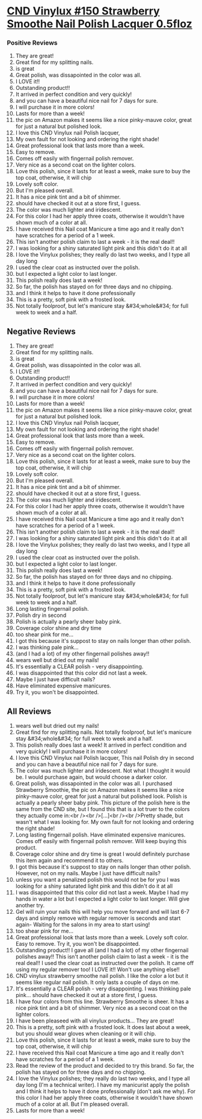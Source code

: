 # [CND Vinylux #150 Strawberry Smoothe Nail Polish Lacquer 0.5floz](https://products.checkmycream.com/products/CND-Vinylux-150-Strawberry-Smoothe-Nail-Polish-Lacquer-0.5floz.html)

### Positive Reviews

<ol>
      <li>They are great!</li>
      <li>Great find for my splitting nails.</li>
      <li>is great</li>
      <li>Great polish, was dissapointed in the color was all.  </li>
      <li>I LOVE it!!  </li>
      <li>Outstanding product!!</li>
      <li>It arrived in perfect condition and very quickly!  </li>
      <li>and you can have a beautiful  nice nail for 7 days for sure.</li>
      <li>I will purchase it in more colors!</li>
      <li>Lasts for more than a week!</li>
      <li>the pic on Amazon makes it seems like a nice pinky-mauve color, great for just a natural but polished look.  </li>
      <li>I love this CND Vinylux nail Polish lacquer,  </li>
      <li>My own fault for not looking and ordering the right shade!</li>
      <li>Great professional look that lasts more than a week.  </li>
      <li>Easy to remove.  </li>
      <li>Comes off easily with fingernail polish remover.  </li>
      <li>Very nice as a second coat on the lighter colors.</li>
      <li>Love this polish, since it lasts for at least a week, make sure to buy the top coat, otherwise, it will chip</li>
      <li>Lovely soft color.  </li>
      <li>But I&#x27;m pleased overall.</li>
      <li>It has a nice pink tint and a bit of shimmer.  </li>
      <li>should have checked it out at a store first, I guess.</li>
      <li>The color was much lighter and iridescent.</li>
      <li>For this color I had her apply three coats, otherwise it wouldn&#x27;t have shown much of a color at all.</li>
      <li>I have received this Nail coat Manicure a time ago and it really don&#x27;t have scratches for a period of a 1 week.</li>
      <li>This isn&#x27;t another polish claim to last a week - it is the real deal!!  </li>
      <li>I was looking for a shiny saturated light pink and this didn&#x27;t do it at all</li>
      <li>I love the Vinylux polishes; they really do last two weeks, and I type all day long</li>
      <li>I used the clear coat as instructed over the polish.</li>
      <li>but I expected a light color to last longer.  </li>
      <li>This polish really does last a week!  </li>
      <li>So far, the polish has stayed on for three days and no chipping.</li>
      <li>and I think it helps to have it done professionally</li>
      <li>This is a pretty, soft pink with a frosted look.</li>
      <li>Not totally foolproof, but let&#x27;s manicure stay &amp;#34;whole&amp;#34; for full week to week and a half.</li>
</ol>


<h2>Negative Reviews</h2>
<ol>
<li> They are great!</li>
<li> Great find for my splitting nails.</li>
<li> is great</li>
<li> Great polish, was dissapointed in the color was all.  </li>
<li> I LOVE it!!  </li>
<li> Outstanding product!!</li>
<li> It arrived in perfect condition and very quickly!  </li>
<li> and you can have a beautiful  nice nail for 7 days for sure.</li>
<li> I will purchase it in more colors!</li>
<li> Lasts for more than a week!</li>
<li> the pic on Amazon makes it seems like a nice pinky-mauve color, great for just a natural but polished look.  </li>
<li> I love this CND Vinylux nail Polish lacquer,  </li>
<li> My own fault for not looking and ordering the right shade!</li>
<li> Great professional look that lasts more than a week.  </li>
<li> Easy to remove.  </li>
<li> Comes off easily with fingernail polish remover.  </li>
<li> Very nice as a second coat on the lighter colors.</li>
<li> Love this polish, since it lasts for at least a week, make sure to buy the top coat, otherwise, it will chip</li>
<li> Lovely soft color.  </li>
<li> But I&#x27;m pleased overall.</li>
<li> It has a nice pink tint and a bit of shimmer.  </li>
<li> should have checked it out at a store first, I guess.</li>
<li> The color was much lighter and iridescent.</li>
<li> For this color I had her apply three coats, otherwise it wouldn&#x27;t have shown much of a color at all.</li>
<li> I have received this Nail coat Manicure a time ago and it really don&#x27;t have scratches for a period of a 1 week.</li>
<li> This isn&#x27;t another polish claim to last a week - it is the real deal!!  </li>
<li> I was looking for a shiny saturated light pink and this didn&#x27;t do it at all</li>
<li> I love the Vinylux polishes; they really do last two weeks, and I type all day long</li>
<li> I used the clear coat as instructed over the polish.</li>
<li> but I expected a light color to last longer.  </li>
<li> This polish really does last a week!  </li>
<li> So far, the polish has stayed on for three days and no chipping.</li>
<li> and I think it helps to have it done professionally</li>
<li> This is a pretty, soft pink with a frosted look.</li>
<li> Not totally foolproof, but let&#x27;s manicure stay &amp;#34;whole&amp;#34; for full week to week and a half.</li>
<li> Long lasting fingernail polish.  </li>
<li> Polish dry in second</li>
<li> Polish is actually a pearly sheer baby pink.  </li>
<li> Coverage color shine and dry time</li>
<li> too shear pink for me...</li>
<li> I got this because it&#x27;s suppost to stay on nails longer than other polish.</li>
<li> I was thinking pale pink...</li>
<li> (and I had a lot) of my other fingernail polishes away!!  </li>
<li> wears well but dried out my nails!</li>
<li> It&#x27;s essentially a CLEAR polish - very disappointing.</li>
<li> I was disappointed that this color did not last a week.  </li>
<li> Maybe I just have difficult nails?</li>
<li> Have eliminated expensive manicures.</li>
<li> Try it, you won&#x27;t be disappointed.</li>
</ol>

<h2>All Reviews</h2>

<ol>
    <li> wears well but dried out my nails!</li>
    <li> Great find for my splitting nails. Not totally foolproof, but let&#x27;s manicure stay &amp;#34;whole&amp;#34; for full week to week and a half.</li>
    <li> This polish really does last a week!  It arrived in perfect condition and very quickly!  I will purchase it in more colors!</li>
    <li> I love this CND Vinylux nail Polish lacquer,  This nail Polish dry in second and you can have a beautiful  nice nail for 7 days for sure.</li>
    <li> The color was much lighter and iridescent. Not what I thought it would be.  I would purchase again, but would choose a darker color.</li>
    <li> Great polish, was dissapointed in the color was all.  I purchased Strawberry Smoothie, the pic on Amazon makes it seems like a nice pinky-mauve color, great for just a natural but polished look.  Polish is actually a pearly sheer baby pink.  This picture of the polish here is the same from the CND site, but I found this that is a lot truer to the colors they actually come in:&lt;br /&gt;&lt;br /&gt;[...]&lt;br /&gt;&lt;br /&gt;Pretty shade, but wasn&#x27;t what I was looking for.  My own fault for not looking and ordering the right shade!</li>
    <li> Long lasting fingernail polish.  Have eliminated expensive manicures. Comes off easily with fingernail polish remover.  Will keep buying this product.</li>
    <li> Coverage color shine and dry time is great I would definitely purchase this item again and recommend it to others.</li>
    <li> I got this because it&#x27;s suppost to stay on nails longer than other polish. However, not on my nails. Maybe I just have difficult nails?</li>
    <li> unless you want a penalized polish this would not be for you I was looking for a shiny saturated light pink and this didn&#x27;t do it at all</li>
    <li> I was disappointed that this color did not last a week.  Maybe I had my hands in water a lot but I expected a light color to last longer.  Will give another try.</li>
    <li> Gel will ruin your nails this will help you move forward and will last 6-7 days and simply remove with regular remover is seconds and start again- Waiting for the salons in my area to start using!</li>
    <li> too shear pink for me...</li>
    <li> Great professional look that lasts more than a week.  Lovely soft color.  Easy to remove.  Try it, you won&#x27;t be disappointed.</li>
    <li> Outstanding product!! I gave all (and I had a lot) of my other fingernail polishes away!!  This isn&#x27;t another polish claim to last a week - it is the real deal!!  I used the clear coat as instructed over the polish. It came off using my regular remover too!  I LOVE it!!  Won&#x27;t use anything else!!</li>
    <li> CND vinylux strawberry smoothe nail polish. I like the color a lot but it seems like regular nail polish. It only lasts a couple of days on me.</li>
    <li> It&#x27;s essentially a CLEAR polish - very disappointing. I was thinking pale pink... should have checked it out at a store first, I guess.</li>
    <li> I have four colors from this line.  Strawberry Smoothe is sheer.  It has a nice pink tint and a bit of shimmer.  Very nice as a second coat on the lighter colors.</li>
    <li> I have been pleaseed with all vinylux products... They are great!</li>
    <li> This is a pretty, soft pink with a frosted look. It does last about a week, but you should wear gloves when cleaning or it will chip.</li>
    <li> Love this polish, since it lasts for at least a week, make sure to buy the top coat, otherwise, it will chip</li>
    <li> I have received this Nail coat Manicure a time ago and it really don&#x27;t have scratches for a period of a 1 week.</li>
    <li> Read the review of the product and decided to try this brand.  So far, the polish has stayed on for three days and no chipping.</li>
    <li> I love the Vinylux polishes; they really do last two weeks, and I type all day long (I&#x27;m a technical writer). I have my manicurist apply the polish and I think it helps to have it done professionally (don&#x27;t ask me why). For this color I had her apply three coats, otherwise it wouldn&#x27;t have shown much of a color at all. But I&#x27;m pleased overall.</li>
    <li> Lasts for more than a week!</li>
</ol>




